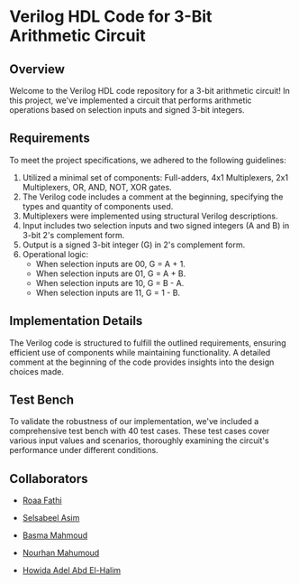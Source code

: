 # Verilog HDL Code for 3-Bit Arithmetic Circuit

## Overview
Welcome to the Verilog HDL code repository for a 3-bit arithmetic circuit! In this project, we've implemented a circuit that performs arithmetic operations based on selection inputs and signed 3-bit integers.

## Requirements
To meet the project specifications, we adhered to the following guidelines:

1. Utilized a minimal set of components: Full-adders, 4x1 Multiplexers, 2x1 Multiplexers, OR, AND, NOT, XOR gates.
2. The Verilog code includes a comment at the beginning, specifying the types and quantity of components used.
3. Multiplexers were implemented using structural Verilog descriptions.
4. Input includes two selection inputs and two signed integers (A and B) in 3-bit 2's complement form.
5. Output is a signed 3-bit integer (G) in 2's complement form.
6. Operational logic:
   - When selection inputs are 00, G = A + 1.
   - When selection inputs are 01, G = A + B.
   - When selection inputs are 10, G = B - A.
   - When selection inputs are 11, G = 1 - B.

## Implementation Details
The Verilog code is structured to fulfill the outlined requirements, ensuring efficient use of components while maintaining functionality. A detailed comment at the beginning of the code provides insights into the design choices made.

## Test Bench
To validate the robustness of our implementation, we've included a comprehensive test bench with 40 test cases. These test cases cover various input values and scenarios, thoroughly examining the circuit's performance under different conditions.

## Collaborators 
- [Roaa Fathi](https://github.com/rFathi03)

- [Selsabeel Asim](https://github.com/SelsabeelA)

- [Basma Mahmoud](https://github.com/Basma2423)

- [Nourhan Mahumoud](https://github.com/NourhanMahmoudd)

- [Howida Adel Abd El-Halim](https://github.com/howidaabdelhalim)
